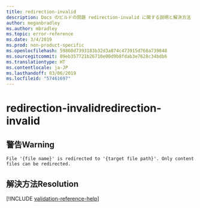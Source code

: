 ```yaml
---
title: redirection-invalid
description: Docs のビルドの問題 redirection-invalid に関する説明と解決方法
author: meganbradley
ms.author: mbradley
ms.topic: error-reference
ms.date: 3/4/2019
ms.prod: non-product-specific
ms.openlocfilehash: 59860d7393183b32d3a874c473915d768a739848
ms.sourcegitcommit: 89eb357721b26710e00d9b8fdab3e7628c34bdb6
ms.translationtype: HT
ms.contentlocale: ja-JP
ms.lasthandoff: 03/06/2019
ms.locfileid: "57461697"
---
```

# <a name="redirection-invalid"></a><span data-ttu-id="61286-103">redirection-invalid</span><span class="sxs-lookup"><span data-stu-id="61286-103">redirection-invalid</span></span>

## <a name="warning"></a><span data-ttu-id="61286-104">警告</span><span class="sxs-lookup"><span data-stu-id="61286-104">Warning</span></span>

`File '{file name}' is redirected to '{target file path}'. Only content files can be redirected.`

## <a name="resolution"></a><span data-ttu-id="61286-105">解決方法</span><span class="sxs-lookup"><span data-stu-id="61286-105">Resolution</span></span>

<!--make sure to add this file to your includes folder and verify the path-->
[!INCLUDE [validation-reference-help](includes/validation-reference-help.md)]

